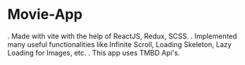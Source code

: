 # Movie-App

. Made with vite with the help of ReactJS, Redux, SCSS.
. Implemented many useful functionalities like Infinite Scroll, Loading Skeleton, Lazy Loading for Images, etc.
. This app uses TMBD Api's. 
